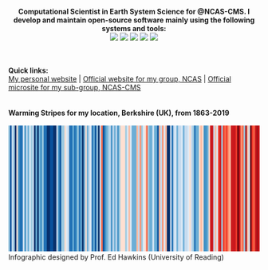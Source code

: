 <p align="center">
  <b>
    Computational Scientist in Earth System Science for @NCAS-CMS. I develop
    and maintain open-source software mainly using the following systems and tools:
  </b>

  <br>
  <a href="https://www.gnu.org/software/bash/" title="bash"><img src="https://bashlogo.com/img/symbol/svg/full_colored_dark.svg" width="70"/></a>
  <a href="https://www.linuxfoundation.org/" title="linux"><img src="https://upload.wikimedia.org/wikipedia/commons/3/35/Tux.svg" width="55"/></a>
  <a href="https://www.python.org/" title="python"><img src="https://upload.wikimedia.org/wikipedia/commons/c/c3/Python-logo-notext.svg" width="55"/></a>
  <a href="https://www.gnu.org/software/emacs/" title="emacs"><img src="https://upload.wikimedia.org/wikipedia/commons/thumb/0/08/EmacsIcon.svg/1200px-EmacsIcon.svg.png" width="60"/></a>
  <a href="https://git-scm.com/" title="git"><img src="https://upload.wikimedia.org/wikipedia/commons/3/3f/Git_icon.svg" width="60"/></a>
  <br><br><br>

  <b>Quick links:</b><br>
  <a href="https://sadielbartholomew.github.io/">My personal website</a> |
  <a href="https://ncas.ac.uk/">Official website for my group, NCAS</a> |
  <a href="http://cms.ncas.ac.uk/">Official microsite for my sub-group, NCAS-CMS</a>
  <br><br><br>
  <b>Warming Stripes for my location, Berkshire (UK), from 1863-2019</b><br><br>
  <img src="https://github.com/sadielbartholomew/sadielbartholomew/blob/master/profile-media/berkshire_warming_stripes_attr_ed_hawkins.png?raw=true">
  <br>Infographic designed by Prof. Ed Hawkins (University of Reading)
</p>

